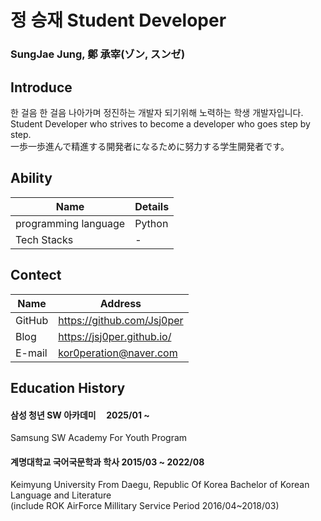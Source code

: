 # 정 승재 Student Developer

### SungJae Jung, 鄭 承宰(ゾン, スンゼ)


## Introduce

한 걸음 한 걸음 나아가며 정진하는 개발자 되기위해 노력하는 학생 개발자입니다.  
Student Developer who strives to become a developer who goes step by step.  
一歩一歩進んで精進する開発者になるために努力する学生開発者です。

## Ability


| Name                 | Details |
| -------------------- | ------- |
| programming language | Python  |
| Tech Stacks          | -       |

## Contect


| Name   | Address                    |
| ------ | -------------------------- |
| GitHub | https://github.com/Jsj0per |
| Blog   | https://jsj0per.github.io/ |
| E-mail | kor0peration@naver.com     |

## Education History


#### 삼성 청년 SW 아카데미                                    2025/01 ~

Samsung SW Academy For Youth Program

#### 계명대학교 국어국문학과 학사                        2015/03 ~ 2022/08

Keimyung University From Daegu, Republic Of Korea
Bachelor of Korean Language and Literature  
(include ROK AirForce Millitary Service Period 2016/04~2018/03) 
